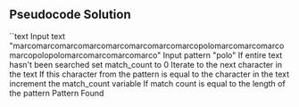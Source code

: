 ## Pseudocode Solution

``text
Input text "marcomarcomarcomarcomarcomarcomarcomarcopolomarcomarcomarcomarcopolopolomarcomarcomarcomarco"
Input pattern "polo"
If entire text hasn't been searched
  set match_count to 0
    Iterate to the next character in the text
If this character from the pattern is equal to the character in the text
  increment the match_count variable
If match count is equal to the length of the pattern
  Pattern Found
